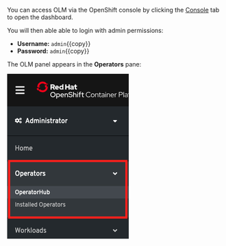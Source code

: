 You can access OLM via the OpenShift console by clicking the [Console](https://console-openshift-console-[[HOST_SUBDOMAIN]]-443-[[KATACODA_HOST]].environments.katacoda.com) tab to open the dashboard.

You will then able able to login with admin permissions:

* **Username:** ``admin``{{copy}}
* **Password:** ``admin``{{copy}}

The OLM panel appears in the **Operators** pane:

![OLM on the OpenShift Console](../../assets/operatorframework/operator-lifecycle-manager/olm-console.png)
